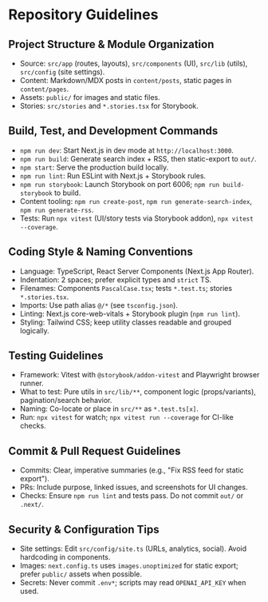 # Repository Guidelines

## Project Structure & Module Organization
- Source: `src/app` (routes, layouts), `src/components` (UI), `src/lib` (utils), `src/config` (site settings).
- Content: Markdown/MDX posts in `content/posts`, static pages in `content/pages`.
- Assets: `public/` for images and static files.
- Stories: `src/stories` and `*.stories.tsx` for Storybook.

## Build, Test, and Development Commands
- `npm run dev`: Start Next.js in dev mode at `http://localhost:3000`.
- `npm run build`: Generate search index + RSS, then static-export to `out/`.
- `npm start`: Serve the production build locally.
- `npm run lint`: Run ESLint with Next.js + Storybook rules.
- `npm run storybook`: Launch Storybook on port 6006; `npm run build-storybook` to build.
- Content tooling: `npm run create-post`, `npm run generate-search-index`, `npm run generate-rss`.
- Tests: Run `npx vitest` (UI/story tests via Storybook addon), `npx vitest --coverage`.

## Coding Style & Naming Conventions
- Language: TypeScript, React Server Components (Next.js App Router).
- Indentation: 2 spaces; prefer explicit types and `strict` TS.
- Filenames: Components `PascalCase.tsx`; tests `*.test.ts`; stories `*.stories.tsx`.
- Imports: Use path alias `@/*` (see `tsconfig.json`).
- Linting: Next.js core-web-vitals + Storybook plugin (`npm run lint`).
- Styling: Tailwind CSS; keep utility classes readable and grouped logically.

## Testing Guidelines
- Framework: Vitest with `@storybook/addon-vitest` and Playwright browser runner.
- What to test: Pure utils in `src/lib/**`, component logic (props/variants), pagination/search behavior.
- Naming: Co-locate or place in `src/**` as `*.test.ts[x]`.
- Run: `npx vitest` for watch; `npx vitest run --coverage` for CI-like checks.

## Commit & Pull Request Guidelines
- Commits: Clear, imperative summaries (e.g., "Fix RSS feed for static export").
- PRs: Include purpose, linked issues, and screenshots for UI changes.
- Checks: Ensure `npm run lint` and tests pass. Do not commit `out/` or `.next/`.

## Security & Configuration Tips
- Site settings: Edit `src/config/site.ts` (URLs, analytics, social). Avoid hardcoding in components.
- Images: `next.config.ts` uses `images.unoptimized` for static export; prefer `public/` assets when possible.
- Secrets: Never commit `.env*`; scripts may read `OPENAI_API_KEY` when used.
